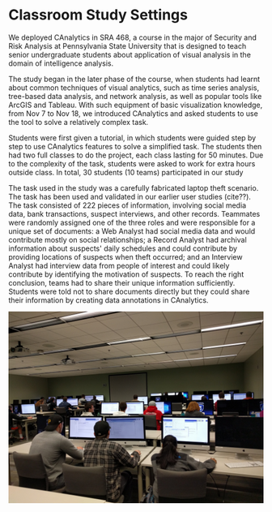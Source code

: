 # Classroom Study Settings

We deployed CAnalytics in SRA 468, a course in the major of Security and Risk Analysis at Pennsylvania State University that is designed to teach senior undergraduate students about application of visual analysis in the domain of intelligence analysis.

The study began in the later phase of the course, when students had learnt about common techniques of visual analytics, such as time series analysis, tree-based data analysis, and network analysis, as well as popular tools like ArcGIS and Tableau. With such equipment of basic visualization knowledge, from Nov 7 to Nov 18, we introduced CAnalytics and asked students to use the tool to solve a relatively complex task.

Students were first given a tutorial, in which students were guided step by step to use CAnalytics features to solve a simplified task. The students then had two full classes to do the project, each class lasting for 50 minutes. Due to the complexity of the task, students were asked to work for extra hours outside class. In total, 30 students (10 teams) participated in our study

<!-- TODO: task description. e.g. the task consists of ?? pieces of information -->
The task used in the study was a carefully fabricated laptop theft scenario. The task has been used and validated in our earlier user studies (cite??). The task consisted of 222 pieces of information, involving social media data, bank transactions, suspect interviews, and other records. Teammates were randomly assigned one of the three roles and were responsible for a unique set of documents: a Web Analyst had social media data and would contribute mostly on social relationships; a Record Analyst had archival information about suspects' daily schedules and could contribute by providing locations of suspects when theft occurred; and an Interview Analyst had interview data from people of interest and could likely contribute by identifying the motivation of suspects. To reach the right conclusion, teams had to share their unique information sufficiently. Students were told not to share documents directly but they could share their information by creating data annotations in CAnalytics.

![Classroom settings](img/IMG_20161114_134341.jpg)
